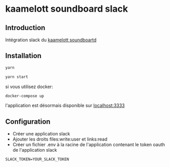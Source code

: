 # kaamelott soundboard slack



## Introduction

Intégration slack du [kaamelott soundboartd](http://kaamelott-soundboard.2ec0b4.fr/)


## Installation

```bash
yarn
```

```bash
yarn start
```

si vous utilisez docker:
```bash
docker-compose up
```

l'application est désormais disponible sur [localhost:3333](http://localhost:3333)


## Configuration

- Créer une application slack
- Ajouter les droits files:write:user et links:read
- Créer un fichier .env à la racine de l'application contenant le token oauth de l'application slack

```
SLACK_TOKEN=YOUR_SLACK_TOKEN
```

